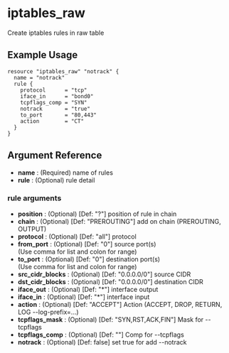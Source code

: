 # iptables_raw

Create iptables rules in raw table

## Example Usage

```hcl
resource "iptables_raw" "notrack" {
  name = "notrack"
  rule {
    protocol      = "tcp"
    iface_in      = "bond0"
    tcpflags_comp = "SYN"
    notrack       = "true"
    to_port       = "80,443"
    action        = "CT"
  }
}
```

## Argument Reference

* **name** : (Required) name of rules
* **rule** : (Optional) rule detail

### **rule** arguments

* **position** : (Optional) [Def: "?"] position of rule in chain
* **chain** : (Optional) [Def: "PREROUTING"] add on chain (PREROUTING, OUTPUT)
* **protocol** : (Optional) [Def: "all"] protocol
* **from_port** : (Optional) [Def: "0"] source port(s)  
(Use comma for list and colon for range)
* **to_port** : (Optional) [Def: "0"] destination port(s)  
(Use comma for list and colon for range)
* **src_cidr_blocks** : (Optional) [Def: "0.0.0.0/0"] source CIDR
* **dst_cidr_blocks** : (Optional) [Def: "0.0.0.0/0"] destination CIDR
* **iface_out** : (Optional) [Def: "\*"] interface output
* **iface_in** : (Optional) [Def: "\*"] interface input
* **action** : (Optional) [Def: "ACCEPT"] Action (ACCEPT, DROP, RETURN, LOG --log-prefix=...)
* **tcpflags_mask** : (Optional) [Def: "SYN,RST,ACK,FIN"] Mask for --tcpflags
* **tcpflags_comp** : (Optional) [Def: ""] Comp for --tcpflags
* **notrack** : (Optional) [Def: false] set true for add --notrack
